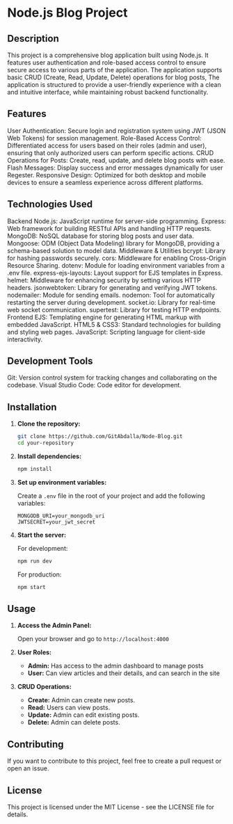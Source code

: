 # Node.js Blog Project

## Description
This project is a comprehensive blog application built using Node.js. It features user authentication and role-based access control to ensure secure access to various parts of the application. The application supports basic CRUD (Create, Read, Update, Delete) operations for blog posts, The application is structured to provide a user-friendly experience with a clean and intuitive interface, while maintaining robust backend functionality.

## Features
User Authentication: Secure login and registration system using JWT (JSON Web Tokens) for session management.
Role-Based Access Control: Differentiated access for users based on their roles (admin and user), ensuring that only authorized users can perform specific actions.
CRUD Operations for Posts: Create, read, update, and delete blog posts with ease.
Flash Messages: Display success and error messages dynamically for user Regester.
Responsive Design: Optimized for both desktop and mobile devices to ensure a seamless experience across different platforms.
## Technologies Used
Backend
Node.js: JavaScript runtime for server-side programming.
Express: Web framework for building RESTful APIs and handling HTTP requests.
MongoDB: NoSQL database for storing blog posts and user data.
Mongoose: ODM (Object Data Modeling) library for MongoDB, providing a schema-based solution to model data.
Middleware & Utilities
bcrypt: Library for hashing passwords securely.
cors: Middleware for enabling Cross-Origin Resource Sharing.
dotenv: Module for loading environment variables from a .env file.
express-ejs-layouts: Layout support for EJS templates in Express.
helmet: Middleware for enhancing security by setting various HTTP headers.
jsonwebtoken: Library for generating and verifying JWT tokens.
nodemailer: Module for sending emails.
nodemon: Tool for automatically restarting the server during development.
socket.io: Library for real-time web socket communication.
supertest: Library for testing HTTP endpoints.
Frontend
EJS: Templating engine for generating HTML markup with embedded JavaScript.
HTML5 & CSS3: Standard technologies for building and styling web pages.
JavaScript: Scripting language for client-side interactivity.
## Development Tools
Git: Version control system for tracking changes and collaborating on the codebase.
Visual Studio Code: Code editor for development.

## Installation

1. **Clone the repository:**

    ```bash
    git clone https://github.com/GitAbdalla/Node-Blog.git
    cd your-repository
    ```

2. **Install dependencies:**

    ```bash
    npm install
    ```

3. **Set up environment variables:**

    Create a `.env` file in the root of your project and add the following variables:

    ```
    MONGODB_URI=your_mongodb_uri
    JWTSECRET=your_jwt_secret
    ```

4. **Start the server:**

    For development:

    ```bash
    npm run dev
    ```

    For production:

    ```bash
    npm start
    ```

## Usage

1. **Access the Admin Panel:**

    Open your browser and go to `http://localhost:4000`

2. **User Roles:**

    - **Admin:** Has access to the admin dashboard to manage posts 
    - **User:** Can view articles and their details, and can search in the site

3. **CRUD Operations:**

    - **Create:** Admin can create new posts.
    - **Read:** Users can view posts.
    - **Update:** Admin can edit existing posts.
    - **Delete:** Admin can delete posts.

## Contributing

If you want to contribute to this project, feel free to create a pull request or open an issue.

## License

This project is licensed under the MIT License - see the LICENSE file for details.
